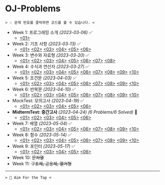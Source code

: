 ﻿# OJ-Problems
  
```
> 💡 문제 번호를 클릭하면 코드를 볼 수 있습니다. <
```
  
+ Week 1: 프로그래밍 소개 *(2023-03-06)* ✅
	+ [<01>](https://github.com/ParrotMan0128/OJ-Problems/blob/51f086742c70e2f57150c378c2704a241e4971cd/Week1/HelloWorld.c)
+ Week 2: 기초 사항 *(2023-03-13)* ✅
	+ [<01>](https://github.com/ParrotMan0128/OJ-Problems/blob/51f086742c70e2f57150c378c2704a241e4971cd/Week2/Week2_1.c)
	[<02>](https://github.com/ParrotMan0128/OJ-Problems/blob/51f086742c70e2f57150c378c2704a241e4971cd/Week2/Week2_2.c)
	[<03>](https://github.com/ParrotMan0128/OJ-Problems/blob/51f086742c70e2f57150c378c2704a241e4971cd/Week2/Week2_3.c)
	[<04>](https://github.com/ParrotMan0128/OJ-Problems/blob/51f086742c70e2f57150c378c2704a241e4971cd/Week2/Week2_4.c)
	[<05>](https://github.com/ParrotMan0128/OJ-Problems/blob/51f086742c70e2f57150c378c2704a241e4971cd/Week2/Week2_5.c)
	[<06>](https://github.com/ParrotMan0128/OJ-Problems/blob/51f086742c70e2f57150c378c2704a241e4971cd/Week2/Week2_6.c)
+ Week 3: 변수와 자료형 *(2023-03-20)* ✅
	+ [<01>](https://github.com/ParrotMan0128/OJ-Problems/blob/51f086742c70e2f57150c378c2704a241e4971cd/Week3/Week3_1.c)
	[<02>](https://github.com/ParrotMan0128/OJ-Problems/blob/51f086742c70e2f57150c378c2704a241e4971cd/Week3/Week3_2.c)
	[<03>](https://github.com/ParrotMan0128/OJ-Problems/blob/51f086742c70e2f57150c378c2704a241e4971cd/Week3/Week3_3.c)
	[<04>](https://github.com/ParrotMan0128/OJ-Problems/blob/51f086742c70e2f57150c378c2704a241e4971cd/Week3/Week3_4.c)
	[<05>](https://github.com/ParrotMan0128/OJ-Problems/blob/51f086742c70e2f57150c378c2704a241e4971cd/Week3/Week3_5.c)
	[<06>](https://github.com/ParrotMan0128/OJ-Problems/blob/51f086742c70e2f57150c378c2704a241e4971cd/Week3/Week3_6.c)
	[<07>](https://github.com/ParrotMan0128/OJ-Problems/blob/51f086742c70e2f57150c378c2704a241e4971cd/Week3/Week3_7.c)
	[<08>](https://github.com/ParrotMan0128/OJ-Problems/blob/51f086742c70e2f57150c378c2704a241e4971cd/Week3/Week3_8.c)
+ Week 4: 수식과 연산자 *(2023-03-27)* ✅
	+ [<01>](https://github.com/ParrotMan0128/OJ-Problems/blob/51f086742c70e2f57150c378c2704a241e4971cd/Week4/Week4_1.c)
	[<02>](https://github.com/ParrotMan0128/OJ-Problems/blob/51f086742c70e2f57150c378c2704a241e4971cd/Week4/Week4_2.c)
	[<03>](https://github.com/ParrotMan0128/OJ-Problems/blob/51f086742c70e2f57150c378c2704a241e4971cd/Week4/Week4_3.c)
	[<04>](https://github.com/ParrotMan0128/OJ-Problems/blob/51f086742c70e2f57150c378c2704a241e4971cd/Week4/Week4_4.c)
	[<05>](https://github.com/ParrotMan0128/OJ-Problems/blob/51f086742c70e2f57150c378c2704a241e4971cd/Week4/Week4_5.c)
	[<06>](https://github.com/ParrotMan0128/OJ-Problems/blob/51f086742c70e2f57150c378c2704a241e4971cd/Week4/Week4_6.c)
	[<07>](https://github.com/ParrotMan0128/OJ-Problems/blob/51f086742c70e2f57150c378c2704a241e4971cd/Week4/Week4_7.c)
	[<08>](https://github.com/ParrotMan0128/OJ-Problems/blob/51f086742c70e2f57150c378c2704a241e4971cd/Week4/Week4_8.c)
	[<09>](https://github.com/ParrotMan0128/OJ-Problems/blob/51f086742c70e2f57150c378c2704a241e4971cd/Week4/Week4_9.c)
	[<10>](https://github.com/ParrotMan0128/OJ-Problems/blob/51f086742c70e2f57150c378c2704a241e4971cd/Week4/Week4_10.c)
+ Week 5: 조건문 *(2023-04-03)* ✅
	+ [<01>](https://github.com/ParrotMan0128/OJ-Problems/blob/51f086742c70e2f57150c378c2704a241e4971cd/Week5/Week5_1.c)
	[<02>](https://github.com/ParrotMan0128/OJ-Problems/blob/51f086742c70e2f57150c378c2704a241e4971cd/Week5/Week5_2.c)
	[<03>](https://github.com/ParrotMan0128/OJ-Problems/blob/51f086742c70e2f57150c378c2704a241e4971cd/Week5/Week5_3.c)
	[<04>](https://github.com/ParrotMan0128/OJ-Problems/blob/51f086742c70e2f57150c378c2704a241e4971cd/Week5/Week5_4.c)
	[<05>](https://github.com/ParrotMan0128/OJ-Problems/blob/51f086742c70e2f57150c378c2704a241e4971cd/Week5/Week5_5.c)
	[<06>](https://github.com/ParrotMan0128/OJ-Problems/blob/51f086742c70e2f57150c378c2704a241e4971cd/Week5/Week5_6.c)
	[<07>](https://github.com/ParrotMan0128/OJ-Problems/blob/51f086742c70e2f57150c378c2704a241e4971cd/Week5/Week5_7.c)
	[<08>](https://github.com/ParrotMan0128/OJ-Problems/blob/51f086742c70e2f57150c378c2704a241e4971cd/Week5/Week5_8.c)
	[<09>](https://github.com/ParrotMan0128/OJ-Problems/blob/51f086742c70e2f57150c378c2704a241e4971cd/Week5/Week5_9.c)
	[<10>](https://github.com/ParrotMan0128/OJ-Problems/blob/51f086742c70e2f57150c378c2704a241e4971cd/Week5/Week5_10.c)
+ Week 6: 반복문 *(2023-04-10)* ✅
	+ [<01>](https://github.com/ParrotMan0128/OJ-Problems/blob/51f086742c70e2f57150c378c2704a241e4971cd/Week6/Week6_1.c)
	[<02>](https://github.com/ParrotMan0128/OJ-Problems/blob/51f086742c70e2f57150c378c2704a241e4971cd/Week6/Week6_2.c)
	[<03>](https://github.com/ParrotMan0128/OJ-Problems/blob/51f086742c70e2f57150c378c2704a241e4971cd/Week6/Week6_3.c)
	[<04>](https://github.com/ParrotMan0128/OJ-Problems/blob/51f086742c70e2f57150c378c2704a241e4971cd/Week6/Week6_4.c)
	[<05>](https://github.com/ParrotMan0128/OJ-Problems/blob/51f086742c70e2f57150c378c2704a241e4971cd/Week6/Week6_5.c)
	[<06>](https://github.com/ParrotMan0128/OJ-Problems/blob/51f086742c70e2f57150c378c2704a241e4971cd/Week6/Week6_6.c)
	[<07>](https://github.com/ParrotMan0128/OJ-Problems/blob/51f086742c70e2f57150c378c2704a241e4971cd/Week6/Week6_7.c)
	[<08>](https://github.com/ParrotMan0128/OJ-Problems/blob/51f086742c70e2f57150c378c2704a241e4971cd/Week6/Week6_8.c)
	[<09>](https://github.com/ParrotMan0128/OJ-Problems/blob/51f086742c70e2f57150c378c2704a241e4971cd/Week6/Week6_9.c)
	[<10>](https://github.com/ParrotMan0128/OJ-Problems/blob/51f086742c70e2f57150c378c2704a241e4971cd/Week6/Week6_10.c)
+ MockTest: 모의고사 *(2023-04-19)* ✅
	+ [<01>](https://github.com/ParrotMan0128/OJ-Problems/blob/34c03a9c078d11de215bda6115e832c450060f78/MockTest/Problem1.c)
	[<02>](https://github.com/ParrotMan0128/OJ-Problems/blob/34c03a9c078d11de215bda6115e832c450060f78/MockTest/Problem2.c)
	[<03>](https://github.com/ParrotMan0128/OJ-Problems/blob/34c03a9c078d11de215bda6115e832c450060f78/MockTest/Problem3.c)
	[<04>](https://github.com/ParrotMan0128/OJ-Problems/blob/34c03a9c078d11de215bda6115e832c450060f78/MockTest/Problem4.c)
	[<05>](https://github.com/ParrotMan0128/OJ-Problems/blob/34c03a9c078d11de215bda6115e832c450060f78/MockTest/Problem5.c)
	[<06>](https://github.com/ParrotMan0128/OJ-Problems/blob/34c03a9c078d11de215bda6115e832c450060f78/MockTest/Problem6.c)
+ **MidtermTest: 중간고사** *(2023-04-24)*  *(6 Problems/6 Solved)* 💯
	+ [<01>](https://github.com/ParrotMan0128/OJ-Problems/blob/34c03a9c078d11de215bda6115e832c450060f78/MidtermTest/Problem1.c)
	[<02>](https://github.com/ParrotMan0128/OJ-Problems/blob/34c03a9c078d11de215bda6115e832c450060f78/MidtermTest/Problem2.c)
	[<03>](https://github.com/ParrotMan0128/OJ-Problems/blob/34c03a9c078d11de215bda6115e832c450060f78/MidtermTest/Problem3.c)
	[<04>](https://github.com/ParrotMan0128/OJ-Problems/blob/34c03a9c078d11de215bda6115e832c450060f78/MidtermTest/Problem4.c)
	[<05>](https://github.com/ParrotMan0128/OJ-Problems/blob/34c03a9c078d11de215bda6115e832c450060f78/MidtermTest/Problem5.c)
	[<06>](https://github.com/ParrotMan0128/OJ-Problems/blob/34c03a9c078d11de215bda6115e832c450060f78/MidtermTest/Problem6.c)
+ Week 7: 배열 *(2023-05-04)* ✅
	+ [<01>](https://github.com/ParrotMan0128/OJ-Problems/blob/51f086742c70e2f57150c378c2704a241e4971cd/Week7/Week7_1.c)
	[<02>](https://github.com/ParrotMan0128/OJ-Problems/blob/51f086742c70e2f57150c378c2704a241e4971cd/Week7/Week7_2.c)
	[<03>](https://github.com/ParrotMan0128/OJ-Problems/blob/51f086742c70e2f57150c378c2704a241e4971cd/Week7/Week7_3.c)
	[<04>](https://github.com/ParrotMan0128/OJ-Problems/blob/51f086742c70e2f57150c378c2704a241e4971cd/Week7/Week7_4.c)
	[<05>](https://github.com/ParrotMan0128/OJ-Problems/blob/51f086742c70e2f57150c378c2704a241e4971cd/Week7/Week7_5.c)
	[<06>](https://github.com/ParrotMan0128/OJ-Problems/blob/51f086742c70e2f57150c378c2704a241e4971cd/Week7/Week7_6.c)
	[<07>](https://github.com/ParrotMan0128/OJ-Problems/blob/51f086742c70e2f57150c378c2704a241e4971cd/Week7/Week7_7.c)
	[<08>](https://github.com/ParrotMan0128/OJ-Problems/blob/51f086742c70e2f57150c378c2704a241e4971cd/Week7/Week7_8.c)
	[<09>](https://github.com/ParrotMan0128/OJ-Problems/blob/51f086742c70e2f57150c378c2704a241e4971cd/Week7/Week7_9.c)
	[<10>](https://github.com/ParrotMan0128/OJ-Problems/blob/51f086742c70e2f57150c378c2704a241e4971cd/Week7/Week7_10.c)
+ Week 8: 함수 *(2023-05-14)* ✅
	+ [<01>](https://github.com/ParrotMan0128/OJ-Problems/blob/51f086742c70e2f57150c378c2704a241e4971cd/Week8/Week8_1.c)
	[<02>](https://github.com/ParrotMan0128/OJ-Problems/blob/51f086742c70e2f57150c378c2704a241e4971cd/Week8/Week8_2.c)
	[<03>](https://github.com/ParrotMan0128/OJ-Problems/blob/51f086742c70e2f57150c378c2704a241e4971cd/Week8/Week8_3.c)
	[<04>](https://github.com/ParrotMan0128/OJ-Problems/blob/51f086742c70e2f57150c378c2704a241e4971cd/Week8/Week8_4.c)
	[<05>](https://github.com/ParrotMan0128/OJ-Problems/blob/51f086742c70e2f57150c378c2704a241e4971cd/Week8/Week8_5.c)
	[<06>](https://github.com/ParrotMan0128/OJ-Problems/blob/51f086742c70e2f57150c378c2704a241e4971cd/Week8/Week8_6.c)
	[<07>](https://github.com/ParrotMan0128/OJ-Problems/blob/51f086742c70e2f57150c378c2704a241e4971cd/Week8/Week8_7.c)
	[<08>](https://github.com/ParrotMan0128/OJ-Problems/blob/51f086742c70e2f57150c378c2704a241e4971cd/Week8/Week8_8.c)
	[<09>](https://github.com/ParrotMan0128/OJ-Problems/blob/51f086742c70e2f57150c378c2704a241e4971cd/Week8/Week8_9.c)
	[<10>](https://github.com/ParrotMan0128/OJ-Problems/blob/51f086742c70e2f57150c378c2704a241e4971cd/Week8/Week8_10.c)
+ Week 9: 포인터 *(2023-05-17)* ✅
	+ [<01>](https://github.com/ParrotMan0128/OJ-Problems/blob/51f086742c70e2f57150c378c2704a241e4971cd/Week9/Week9_1.c)
	[<02>](https://github.com/ParrotMan0128/OJ-Problems/blob/51f086742c70e2f57150c378c2704a241e4971cd/Week9/Week9_2.c)
	[<03>](https://github.com/ParrotMan0128/OJ-Problems/blob/51f086742c70e2f57150c378c2704a241e4971cd/Week9/Week9_3.c)
	[<04>](https://github.com/ParrotMan0128/OJ-Problems/blob/51f086742c70e2f57150c378c2704a241e4971cd/Week9/Week9_4.c)
	[<05>](https://github.com/ParrotMan0128/OJ-Problems/blob/51f086742c70e2f57150c378c2704a241e4971cd/Week9/Week9_5.c)
	[<06>](https://github.com/ParrotMan0128/OJ-Problems/blob/51f086742c70e2f57150c378c2704a241e4971cd/Week9/Week9_6.c)
+ Week 10: ~~문자열~~
+ Week 11: ~~구조체, 공용체, 열거형~~
---
```
> 💯 Aim For the Top <
```